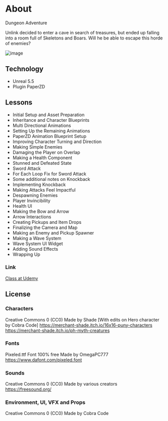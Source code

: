 # About 

Dungeon Adventure

Unlink decided to enter a cave in search of treasures, but ended up falling into a room full of Skeletons and Boars. Will he be able to escape this horde of enemies?

![image](https://github.com/user-attachments/assets/94515ecd-7196-43d1-859f-51af16771d83)

## Technology

- Unreal 5.5
- Plugin PaperZD

## Lessons

- Initial Setup and Asset Preparation
- Inheritance and Character Blueprints
- Multi Directional Animations
- Setting Up the Remaining Animations
- PaperZD Animation Blueprint Setup
- Improving Character Turning and Direction
- Making Simple Enemies
- Damaging the Player on Overlap
- Making a Health Component
- Stunned and Defeated State
- Sword Attack
- For Each Loop Fix for Sword Attack
- Some additional notes on Knockback
- Implementing Knockback
- Making Attacks Feel Impactful
- Despawning Enemies
- Player Invincibility
- Health UI
- Making the Bow and Arrow
- Arrow Interactions
- Creating Pickups and Item Drops
- Finalizing the Camera and Map
- Making an Enemy and Pickup Spawner
- Making a Wave System
- Wave System UI Widget
- Adding Sound Effects
- Wrapping Up

### Link

[Class at Udemy](https://www.udemy.com/course/unreal-2d-top-down/learn/lecture/45629301#overview)

## License

### Characters

Creative Commons 0 (CC0)
Made by Shade [With edits on Hero character by Cobra Code]
https://merchant-shade.itch.io/16x16-puny-characters
https://merchant-shade.itch.io/ph-myth-creatures

### Fonts

Pixeled.ttf Font
100% free
Made by OmegaPC777
https://www.dafont.com/pixeled.font

### Sounds

Creative Commons 0 (CC0)
Made by various creators
https://freesound.org/

### Environment, UI, VFX and Props

Creative Commons 0 (CC0)
Made by Cobra Code
